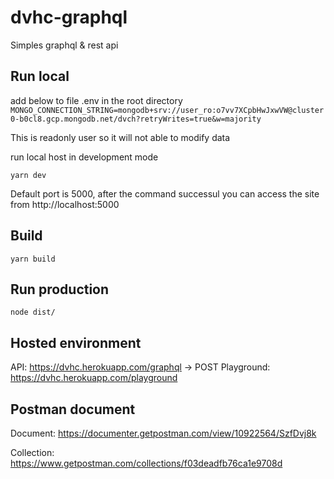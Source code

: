 # dvhc-graphql
Simples graphql &amp; rest api 

## Run local

add below to file .env in the root directory
```MONGO_CONNECTION_STRING=mongodb+srv://user_ro:o7vv7XCpbHwJxwVW@cluster0-b0cl8.gcp.mongodb.net/dvch?retryWrites=true&w=majority```

This is readonly user so it will not able to modify data

run local host in development mode

```
yarn dev
```

Default port  is 5000, after the command successul you can access the site from http://localhost:5000

## Build 

```
yarn build

```

## Run production

```
node dist/
```

## Hosted environment
API: https://dvhc.herokuapp.com/graphql -> POST
Playground: https://dvhc.herokuapp.com/playground


## Postman document
Document: https://documenter.getpostman.com/view/10922564/SzfDvj8k

Collection: https://www.getpostman.com/collections/f03deadfb76ca1e9708d



